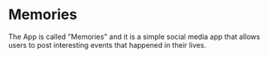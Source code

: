 # Memories
The App is called "Memories" and it is a simple social media app that allows users to post interesting events that happened in their lives.

